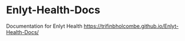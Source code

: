 # Enlyt-Health-Docs
Documentation for Enlyt Health
https://trifinbholcombe.github.io/Enlyt-Health-Docs/

